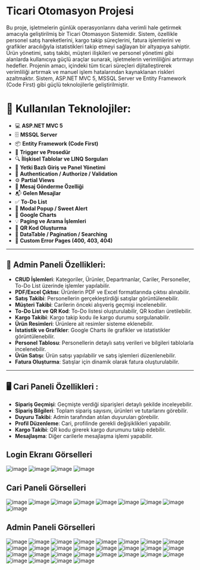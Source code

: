 # Ticari Otomasyon Projesi

Bu proje, işletmelerin günlük operasyonlarını daha verimli hale getirmek amacıyla geliştirilmiş bir Ticari Otomasyon Sistemidir. Sistem, özellikle personel satış hareketlerini, kargo takip süreçlerini, fatura işlemlerini ve grafikler aracılığıyla istatistikleri takip etmeyi sağlayan bir altyapıya sahiptir. Ürün yönetimi, satış takibi, müşteri ilişkileri ve personel yönetimi gibi alanlarda kullanıcıya güçlü araçlar sunarak, işletmelerin verimliliğini artırmayı hedefler.
Projenin amacı, içindeki tüm ticari süreçleri dijitalleştirerek verimliliği artırmak ve manuel işlem hatalarından kaynaklanan riskleri azaltmaktır. Sistem, ASP.NET MVC 5, MSSQL Server ve Entity Framework (Code First) gibi güçlü teknolojilerle geliştirilmiştir.


# 🚀 Kullanılan Teknolojiler:
- 💻 **ASP.NET MVC 5**
- 🗄️ **MSSQL Server**
- 📦 **Entity Framework (Code First)**
- 🎡 **Trigger ve Prosedür**
- 🔍 **İlişkisel Tablolar ve LINQ Sorguları**
- 🔐 **Yetki Bazlı Giriş ve Panel Yönetimi**
- 🔑 **Authentication / Authorize / Validation**
- ⚙️ **Partial Views**
- 📩 **Mesaj Gönderme Özelliği**
- 📬 **Gelen Mesajlar**
- ✅ **To-Do List**
- 🔋 **Modal Popup / Sweet Alert**
- 🎑 **Google Charts**
- 💡 **Paging ve Arama İşlemleri**
- 🔌 **QR Kod Oluşturma**
- 🎀 **DataTable / Pagination / Searching**
- 🍁 **Custom Error Pages (400, 403, 404)**

---

## 🔑 Admin Paneli Özellikleri:
- **CRUD İşlemleri**: Kategoriler, Ürünler, Departmanlar, Cariler, Personeller, To-Do List üzerinde işlemler yapılabilir.
- **PDF/Excel Çıktısı**: Ürünlerin PDF ve Excel formatlarında çıktısı alınabilir.
- **Satış Takibi**: Personellerin gerçekleştirdiği satışlar görüntülenebilir.
- **Müşteri Takibi**: Carilerin önceki alışveriş geçmişi incelenebilir.
- **To-Do List ve QR Kod**: To-Do listesi oluşturulabilir, QR kodları üretilebilir.
- **Kargo Takibi**: Kargo takip kodu ile kargo durumu sorgulanabilir.
- **Ürün Resimleri**: Ürünlere ait resimler sisteme eklenebilir.
- **İstatistik ve Grafikler**: Google Charts ile grafikler ve istatistikler görüntülenebilir.
- **Personel Tablosu**: Personellerin detaylı satış verileri ve bilgileri tablolarla incelenebilir.
- **Ürün Satışı**: Ürün satışı yapılabilir ve satış işlemleri düzenlenebilir.
- **Fatura Oluşturma**: Satışlar için dinamik olarak fatura oluşturulabilir.

---

## 🖥️ Cari Paneli Özellikleri :
- **Sipariş Geçmişi**: Geçmişte verdiği siparişleri detaylı şekilde inceleyebilir.
- **Sipariş Bilgileri**: Toplam sipariş sayısını, ürünleri ve tutarlarını görebilir.
- **Duyuru Takibi**: Admin tarafından atılan duyuruları görebilir.
- **Profil Düzenleme**: Cari, profilinde gerekli değişiklikleri yapabilir.
- **Kargo Takibi**: QR kodu girerek kargo durumunu takip edebilir.
- **Mesajlaşma**: Diğer carilerle mesajlaşma işlemi yapabilir.

## Login Ekranı Görselleri
![image](https://github.com/user-attachments/assets/24f78958-cb2a-4ec7-a9d2-8e414c1e10eb)
![image](https://github.com/user-attachments/assets/14c839d1-54d4-4cbb-aab1-b445dacc10d0)
![image](https://github.com/user-attachments/assets/db0c8e41-994e-4e66-ac84-3bc6765b8188)
![image](https://github.com/user-attachments/assets/fcdbcc11-f44d-4c81-9b60-8e25a86b728e)

## Cari Paneli Görselleri
![image](https://github.com/user-attachments/assets/b34d2ca3-850a-4a75-81f8-0c03d53c1d6f)
![image](https://github.com/user-attachments/assets/54281dea-3b9e-44bf-9f52-5c9c8e5cdf66)
![image](https://github.com/user-attachments/assets/d9c8b2fb-4629-4430-a2c8-d3f250b0ed91)
![image](https://github.com/user-attachments/assets/214d0902-5e66-45b8-bd24-20dea7a6c21d)
![image](https://github.com/user-attachments/assets/d66184cf-e80a-4b57-a7d9-f3da88165335)
![image](https://github.com/user-attachments/assets/f9f7dc83-1421-41bc-942a-97bdd8eebe99)
![image](https://github.com/user-attachments/assets/e95c1fd5-45a3-4eaf-8de4-1fc9b0cb8e81)
![image](https://github.com/user-attachments/assets/7066a483-e1a7-4a35-8217-e4dc4d6cafa1)
![image](https://github.com/user-attachments/assets/39d927d3-744a-4a82-807e-4fc4ed4d6257)

## Admin Paneli Görselleri
![image](https://github.com/user-attachments/assets/350be298-6e71-4d61-947d-5dbd7a49a794)
![image](https://github.com/user-attachments/assets/20234b38-1292-4569-8a7a-6b8d2b7969d2)
![image](https://github.com/user-attachments/assets/9668a88e-f682-41bf-966d-835a53479b45)
![image](https://github.com/user-attachments/assets/485ddce2-8192-410a-b9d9-0de905afe40a)
![image](https://github.com/user-attachments/assets/91a0edfc-a2fe-4a2a-8c19-2a2865332f46)
![image](https://github.com/user-attachments/assets/1e3c44f7-f340-4ea3-9353-1da29f59acdd)
![image](https://github.com/user-attachments/assets/92aa5ee3-cf8d-4174-965c-e389f628e91a)
![image](https://github.com/user-attachments/assets/dc3a6d93-2013-475d-b8b6-c0e0ad165d59)
![image](https://github.com/user-attachments/assets/7c2b3824-5579-4ee5-810b-67bc07a86ffb)
![image](https://github.com/user-attachments/assets/57850895-2ad9-4cd7-b6a1-c5f9dbb19e4a)
![image](https://github.com/user-attachments/assets/3bce291c-2afa-457f-accf-e0977f3c9b17)
![image](https://github.com/user-attachments/assets/595fe340-3867-4af0-9211-0e878745725b)
![image](https://github.com/user-attachments/assets/504f6322-1685-48fa-acdc-f766fee532ad)
![image](https://github.com/user-attachments/assets/2e72a820-f40b-4b8d-a4f1-ced112dd9984)
![image](https://github.com/user-attachments/assets/8deb0be9-19b6-4502-9fed-8d08fd7bc170)
![image](https://github.com/user-attachments/assets/427d8001-42cc-47ff-aca0-4ec14ad6f3f0)
![image](https://github.com/user-attachments/assets/8c2f613e-afcf-4ceb-b246-04d3d0661deb)
![image](https://github.com/user-attachments/assets/7b7aaf68-af7a-4bec-8fa5-622b11a67ec8)
![image](https://github.com/user-attachments/assets/8799cf67-ff86-413a-9811-b11446576223)
![image](https://github.com/user-attachments/assets/3b9a6ec1-926a-4fc9-9ff2-389ddb729833)
![image](https://github.com/user-attachments/assets/7bfdd417-a628-4053-8702-50c56d915c26)
![image](https://github.com/user-attachments/assets/edd6315f-7596-4b63-9ff5-12c7b15ecf2b)
![image](https://github.com/user-attachments/assets/063a574d-1ef0-4376-affe-d2e8cc94f1b6)
![image](https://github.com/user-attachments/assets/37dca4b9-e1e7-4e66-bd97-c543463ef01d)
![image](https://github.com/user-attachments/assets/35998d12-dc8e-4d55-85ce-4df9964dc585)
![image](https://github.com/user-attachments/assets/fface605-6ba3-4e70-82f7-cb34236c6020)
![image](https://github.com/user-attachments/assets/61291df9-c97e-4bb0-9380-f96879bb8df4)
![image](https://github.com/user-attachments/assets/0b4a5ccd-7fae-4ff0-a6d0-00ada62c10ce)

































